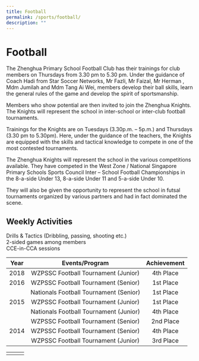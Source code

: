 ```yaml
---
title: Football
permalink: /sports/football/
description: ""
---
```

# Football

The Zhenghua Primary School Football Club has their trainings for club members on Thursdays from 3.30 pm to 5.30 pm. Under the guidance of Coach Hadi from Star Soccer Networks, Mr Fazli, Mr Faizal, Mr Herman , Mdm Jumilah and Mdm Tang Ai Wei, members develop their ball skills, learn the general rules of the game and develop the spirit of sportsmanship.

  

Members who show potential are then invited to join the Zhenghua Knights. The Knights will represent the school in inter-school or inter-club football tournaments.

  

Trainings for the Knights are on Tuesdays (3.30p.m. – 5p.m.) and Thursdays (3.30 pm to 5.30pm). Here, under the guidance of the teachers, the Knights are equipped with the skills and tactical knowledge to compete in one of the most contested tournaments.

  

The Zhenghua Knights will represent the school in the various competitions available. They have competed in the West Zone / National Singapore Primary Schools Sports Council Inter – School Football Championships in the 8-a-side Under 13, 8-a-side Under 11 and 5-a-side Under 10.

  

They will also be given the opportunity to represent the school in futsal tournaments organized by various partners and had in fact dominated the scene.

  

Weekly Activities
-----------------

Drills & Tactics (Dribbling, passing, shooting etc.)     
2-sided games among members     
CCE-in-CCA sessions


| Year |             Events/Program             | Achievement |
|:----:|:--------------------------------------:|:-----------:|
| 2018 |   WZPSSC Football Tournament (Junior)  |  4th Place  |
| 2016 |   WZPSSC Football Tournament (Senior)  |  1st Place  |
|      | Nationals Football Tournament (Senior) |  1st Place  |
| 2015 |   WZPSSC Football Tournament (Junior)  |  1st Place  |
|      | Nationals Football Tournament (Junior) |  4th Place  |
|      |   WZPSSC Football Tournament (Senior)  |  2nd Place  |
| 2014 |   WZPSSC Football Tournament (Senior)  |  4th Place  |
|      |   WZPSSC Football Tournament (Junior)  |  3rd Place  |


|   |   |   |
|:-:|:-:|:-:|
|   |   |   |